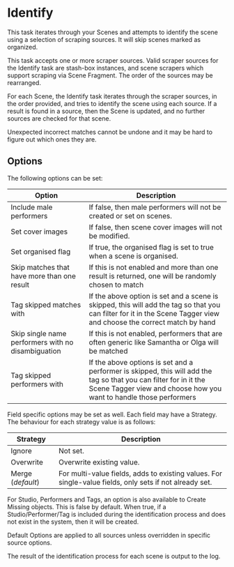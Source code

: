 # Identify

This task iterates through your Scenes and attempts to identify the scene using a selection of scraping sources. It will skip scenes marked as organized.

This task accepts one or more scraper sources. Valid scraper sources for the Identify task are stash-box instances, and scene scrapers which support scraping via Scene Fragment. The order of the sources may be rearranged.

For each Scene, the Identify task iterates through the scraper sources, in the order provided, and tries to identify the scene using each source. If a result is found in a source, then the Scene is updated, and no further sources are checked for that scene.

Unexpected incorrect matches cannot be undone and it may be hard to figure out which ones they are.

## Options

The following options can be set:

| Option | Description |
|--------|-------------|
| Include male performers | If false, then male performers will not be created or set on scenes. |
| Set cover images | If false, then scene cover images will not be modified. |
| Set organised flag | If true, the organised flag is set to true when a scene is organised. |
| Skip matches that have more than one result | If this is not enabled and more than one result is returned, one will be randomly chosen to match |
| Tag skipped matches with | If the above option is set and a scene is skipped, this will add the tag so that you can filter for it in the Scene Tagger view and choose the correct match by hand |
| Skip single name performers with no disambiguation | If this is not enabled, performers that are often generic like Samantha or Olga will be matched |
| Tag skipped performers with | If the above options is set and a performer is skipped, this will add the tag so that you can filter for in it the Scene Tagger view and choose how you want to handle those performers |

Field specific options may be set as well. Each field may have a Strategy. The behaviour for each strategy value is as follows:

| Strategy | Description |
|----------|-------------|
| Ignore | Not set. |
| Overwrite | Overwrite existing value. |
| Merge (*default*) | For multi-value fields, adds to existing values. For single-value fields, only sets if not already set. |

For Studio, Performers and Tags, an option is also available to Create Missing objects. This is false by default. When true, if a Studio/Performer/Tag is included during the identification process and does not exist in the system, then it will be created.

Default Options are applied to all sources unless overridden in specific source options. 

The result of the identification process for each scene is output to the log.
